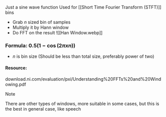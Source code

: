 Just a sine wave function
Used for [[Short Time Fourier Transform (STFT)]] bins
- Grab $n$ sized bin of samples
- Multiply it by Hann window
- Do FFT on the result
![[Han Window.webp]]
### Formula: $0.5(1-\cos(2\pi xn))$
- $n$ is bin size (Should be less than total size, preferably power of two)
#### Resource:
download.ni.com/evaluation/pxi/Understanding%20FFTs%20and%20Windowing.pdf

> [!note]
> There are other types of windows, more suitable in some cases, but this is the best in general case, like speech
